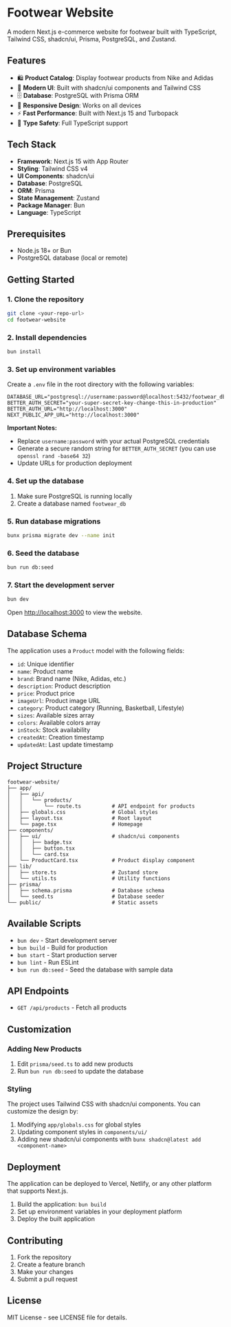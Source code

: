 # Footwear Website

A modern Next.js e-commerce website for footwear built with TypeScript, Tailwind CSS, shadcn/ui, Prisma, PostgreSQL, and Zustand.

## Features

- 🛍️ **Product Catalog**: Display footwear products from Nike and Adidas
- 🎨 **Modern UI**: Built with shadcn/ui components and Tailwind CSS
- 🗄️ **Database**: PostgreSQL with Prisma ORM
- 📱 **Responsive Design**: Works on all devices
- ⚡ **Fast Performance**: Built with Next.js 15 and Turbopack
- 🎯 **Type Safety**: Full TypeScript support

## Tech Stack

- **Framework**: Next.js 15 with App Router
- **Styling**: Tailwind CSS v4
- **UI Components**: shadcn/ui
- **Database**: PostgreSQL
- **ORM**: Prisma
- **State Management**: Zustand
- **Package Manager**: Bun
- **Language**: TypeScript

## Prerequisites

- Node.js 18+ or Bun
- PostgreSQL database (local or remote)

## Getting Started

### 1. Clone the repository

```bash
git clone <your-repo-url>
cd footwear-website
```

### 2. Install dependencies

```bash
bun install
```

### 3. Set up environment variables

Create a `.env` file in the root directory with the following variables:

```env
DATABASE_URL="postgresql://username:password@localhost:5432/footwear_db"
BETTER_AUTH_SECRET="your-super-secret-key-change-this-in-production"
BETTER_AUTH_URL="http://localhost:3000"
NEXT_PUBLIC_APP_URL="http://localhost:3000"
```

**Important Notes:**
- Replace `username:password` with your actual PostgreSQL credentials
- Generate a secure random string for `BETTER_AUTH_SECRET` (you can use `openssl rand -base64 32`)
- Update URLs for production deployment

### 4. Set up the database

1. Make sure PostgreSQL is running locally
2. Create a database named `footwear_db`

### 5. Run database migrations

```bash
bunx prisma migrate dev --name init
```

### 6. Seed the database

```bash
bun run db:seed
```

### 7. Start the development server

```bash
bun dev
```

Open [http://localhost:3000](http://localhost:3000) to view the website.

## Database Schema

The application uses a `Product` model with the following fields:

- `id`: Unique identifier
- `name`: Product name
- `brand`: Brand name (Nike, Adidas, etc.)
- `description`: Product description
- `price`: Product price
- `imageUrl`: Product image URL
- `category`: Product category (Running, Basketball, Lifestyle)
- `sizes`: Available sizes array
- `colors`: Available colors array
- `inStock`: Stock availability
- `createdAt`: Creation timestamp
- `updatedAt`: Last update timestamp

## Project Structure

```
footwear-website/
├── app/
│   ├── api/
│   │   └── products/
│   │       └── route.ts          # API endpoint for products
│   ├── globals.css               # Global styles
│   ├── layout.tsx                # Root layout
│   └── page.tsx                  # Homepage
├── components/
│   ├── ui/                       # shadcn/ui components
│   │   ├── badge.tsx
│   │   ├── button.tsx
│   │   └── card.tsx
│   └── ProductCard.tsx           # Product display component
├── lib/
│   ├── store.ts                  # Zustand store
│   └── utils.ts                  # Utility functions
├── prisma/
│   ├── schema.prisma             # Database schema
│   └── seed.ts                   # Database seeder
└── public/                       # Static assets
```

## Available Scripts

- `bun dev` - Start development server
- `bun build` - Build for production
- `bun start` - Start production server
- `bun lint` - Run ESLint
- `bun run db:seed` - Seed the database with sample data

## API Endpoints

- `GET /api/products` - Fetch all products

## Customization

### Adding New Products

1. Edit `prisma/seed.ts` to add new products
2. Run `bun run db:seed` to update the database

### Styling

The project uses Tailwind CSS with shadcn/ui components. You can customize the design by:

1. Modifying `app/globals.css` for global styles
2. Updating component styles in `components/ui/`
3. Adding new shadcn/ui components with `bunx shadcn@latest add <component-name>`

## Deployment

The application can be deployed to Vercel, Netlify, or any other platform that supports Next.js.

1. Build the application: `bun build`
2. Set up environment variables in your deployment platform
3. Deploy the built application

## Contributing

1. Fork the repository
2. Create a feature branch
3. Make your changes
4. Submit a pull request

## License

MIT License - see LICENSE file for details.
